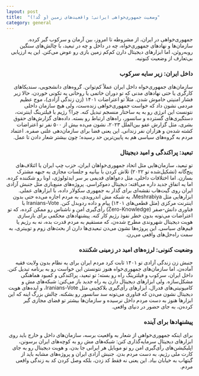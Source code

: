 ```yaml
---
layout: post
title:  "وضعیت جمهوری‌خواهی ایرانی: واقعیت‌های زمین (و کُد!)"
category: general
---
```

<div dir="rtl">

<p>جمهوری‌خواهی در ایران، از مشروطه تا امروز، بین آرمان و سرکوب گیر کرده. سازمان‌ها و نهادهای جمهوری‌خواه، چه در داخل و چه در تبعید، با چالش‌های سنگین روبه‌روئن، اما ابزارهای دیجیتال دارن کم‌کم زمین بازی رو عوض می‌کنن. این یه ارزیابی بی‌تعارف از وضعیت کنونیه.</p>

<h3>داخل ایران: زیر سایه سرکوب</h3>
<p>سازمان‌های جمهوری‌خواه داخل ایران عملاً کم‌توانن. گروه‌های دانشجویی، سندیکاهای کارگری یا حتی نهادهای مدنی که تو دوران خاتمی یا روحانی یه تکونی خوردن، حالا زیر فشار امنیتی خاموش شدن. مثلاً تو اعتراضات ۱۴۰۱ (زن زندگی آزادی)، موج عظیم مردمی نشون داد که خواست جمهوری‌خواهی زنده‌ست، ولی هیچ سازمان داخلی نتونست این انرژی رو به یه ساختار منسجم تبدیل کنه. چرا؟ رژیم با فیلترینگ اینترنت، دستگیری‌های گسترده و سانسور، راه‌های ارتباط رو بسته. داده‌های گزارش‌های حقوق بشری، مثل گزارش عفو بین‌الملل ۲۰۲۳، نشون می‌ده بیش از ۵۰۰ نفر تو اعتراضات کشته شده‌ن و هزاران نفر زندانی. این یعنی فضا برای سازمان‌دهی علنی صفره. اعتماد مردم به گروه‌های سیاسی هم به پایین‌ترین حد رسیده؛ چون بیشتر شعار دادن تا عمل.</p>

<h3>تبعید: پراکندگی و امید دیجیتال</h3>
<p>تو تبعید، سازمان‌هایی مثل اتحاد جمهوری‌خواهان ایران، حزب چپ ایران یا ائتلاف‌های پنج‌گانه (تشکیل‌شده تو ۲۰۲۲) تلاش کردن با بیانیه و جلسات مجازی یه جبهه مشترک بسازن. اما اختلافات داخلی، مثل دعواهای قدیمی بر سر ایدئولوژی، اونا رو شکننده کرده. اما یه اتفاق جدید داره می‌افته: دیجیتال دموکراسی. پروژه‌های منبع‌بازی مثل جنبش آزادی ایران روی گیت‌هاب نقشه‌ای برای گذار به جمهوری سکولار داده، با ابزارهای عملی. ابزارهایی مثل Meshrabiya، یه شبکه مش اندرویدی، به مردم اجازه می‌ده حتی بدون اینترنت مرکزی (مثل قطعی‌های ۱۴۰۱) پیام و داده ردوبدل کنن. Iranians-Vote با فناوری دانش-صفر (Zero-Knowledge) رأی‌گیری امن و ناشناس رو ممکن کرده، که تو اعتراضات می‌تونه بدون خطر نفوذ رژیم کار کنه. پیشنهادهای محکمی برای بازسازی هویت دیجیتال شهروندی مطرح شده‌ن، که مستقیم به مردم قدرت بده، نه به رژیم یا قیم‌های سیاسی. این پروژه‌ها نشون می‌دن تبعیدی‌ها دارن از بحث‌های زوم و توییتری، به سمت راه‌حل‌های واقعی می‌رن.</p>

<h3>وضعیت کنونی: لرزه‌های امید در زمینی شکننده</h3>
<p>جنبش زن زندگی آزادی تو ۱۴۰۱ ثابت کرد مردم ایران برای یه نظام بدون ولایت فقیه آماده‌ن، اما سازمان‌های جمهوری‌خواه هنوز نتونستن این خواست رو به برنامه تبدیل کنن. داخل ایران، سرکوب و فیلترینگ راه رو بسته؛ تو تبعید، پراکندگی و کمبود هماهنگی مشکل‌سازه. ولی ابزارهای دیجیتال دارن یه راه جدید باز می‌کنن: شبکه‌های مش و کامیونیتی‌های فدرال، ابزارهای رأی‌گیری بلاکچینی مثل Iranians-Vote، و ایده‌های هویت دیجیتال نشون می‌دن که فناوری می‌تونه سد سانسور رو بشکنه. چالش بزرگ اینه که این ابزارها هنوز به دست مردم داخل نرسیده‌ و سازمان‌ها بیشتر تو فضای مجازی گیر کرده‌ن، به جای حضور در دنیای واقعی.</p>

<h3>پیشنهادها برای آینده</h3>
<p>برای اینکه جمهوری‌خواهی از شعار به واقعیت برسه، سازمان‌های داخل و خارج باید روی ابزارهای دیجیتال سرمایه‌گذاری کنن: شبکه‌های مش رو به کوچه‌های ایران برسونن، اپلیکیشن‌های رأی‌گیری امن رو تو موبایل هر ایرانی جا بدن، و هویت دیجیتال رو به جای کارت ملی رژیم، به دست مردم بدن. جنبش آزادی ایران و پروژه‌های مشابه باید از گیتهاب به خیابان بیاد. این یعنی نه فقط کد زدن، بلکه وصل کردن کد به زندگی واقعی مردم.</p>

</div>